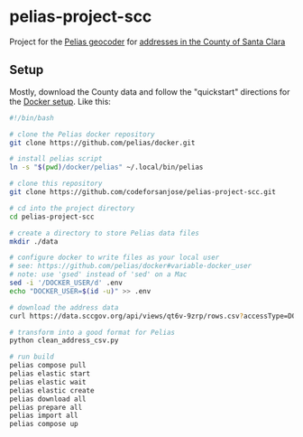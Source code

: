 # pelias-project-scc
Project for the [Pelias geocoder](https://pelias.io/) for [addresses in the County of Santa Clara](https://data.sccgov.org/Government/AddressPoint/k4vk-5ggi)

## Setup
Mostly, download the County data and follow the "quickstart" directions for the [Docker setup](https://github.com/pelias/docker/). Like this:

```bash
#!/bin/bash

# clone the Pelias docker repository
git clone https://github.com/pelias/docker.git

# install pelias script
ln -s "$(pwd)/docker/pelias" ~/.local/bin/pelias

# clone this repository
git clone https://github.com/codeforsanjose/pelias-project-scc.git

# cd into the project directory
cd pelias-project-scc

# create a directory to store Pelias data files
mkdir ./data

# configure docker to write files as your local user
# see: https://github.com/pelias/docker#variable-docker_user
# note: use 'gsed' instead of 'sed' on a Mac
sed -i '/DOCKER_USER/d' .env
echo "DOCKER_USER=$(id -u)" >> .env

# download the address data
curl https://data.sccgov.org/api/views/qt6v-9zrp/rows.csv?accessType=DOWNLOAD --output AddressPoint_data.csv

# transform into a good format for Pelias
python clean_address_csv.py

# run build
pelias compose pull
pelias elastic start
pelias elastic wait
pelias elastic create
pelias download all
pelias prepare all
pelias import all
pelias compose up
```
